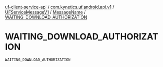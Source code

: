 [uf-client-service-api](../../../index.md) / [com.kynetics.uf.android.api.v1](../../index.md) / [UFServiceMessageV1](../index.md) / [MessageName](index.md) / [WAITING_DOWNLOAD_AUTHORIZATION](./-w-a-i-t-i-n-g_-d-o-w-n-l-o-a-d_-a-u-t-h-o-r-i-z-a-t-i-o-n.md)

# WAITING_DOWNLOAD_AUTHORIZATION

`WAITING_DOWNLOAD_AUTHORIZATION`